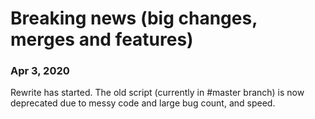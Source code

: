 # Breaking news (big changes, merges and features)
### Apr 3, 2020
Rewrite has started. The old script (currently in #master branch) is now deprecated due to messy code and large bug count, and speed.
